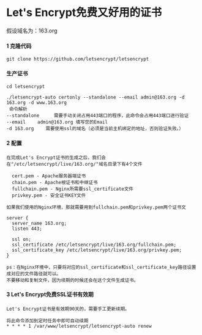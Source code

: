 # Let's Encrypt免费又好用的证书

假设域名为：163.org
#### 1 克隆代码
    git clone https://github.com/letsencrypt/letsencrypt

#### 生产证书
    cd letsencrypt

    ./letsencrypt-auto certonly --standalone --email admin@163.org -d 163.org -d www.163.org
     命令解析
    --standalone 　　 需要手动关闭占用443端口的程序，此命令会占用443端口进行验证
    --email 　　admin@163.org 填写您的Email
    -d 163.org 　　需要使用ssl的域名（必须是当前主机绑定的地址，否则验证失败。）

#### 2 配置
    在完成Let's Encrypt证书的生成之后，我们会在"/etc/letsencrypt/live/163.org/"域名目录下有4个文件

      cert.pem - Apache服务器端证书
      chain.pem - Apache根证书和中继证书
      fullchain.pem - Nginx所需要ssl_certificate文件
      privkey.pem - 安全证书KEY文件

    如果我们使用的Nginx环境，那就需要用到fullchain.pem和privkey.pem两个证书文

    server {
      server_name 163.org;
      listen 443;

      ssl on;
      ssl_certificate /etc/letsencrypt/live/163.org/fullchain.pem;
      ssl_certificate_key /etc/letsencrypt/live/163.org/privkey.pem;
    }

    ps：在Nginx环境中，只要将对应的ssl_certificate和ssl_certificate_key路径设置成对应的文件路径就可以。
    不要移动和复制文件，因为续期的时候还会在这个文件生成证书。

#### 3 Let's Encrypt免费SSL证书有效期 
    Let's Encrypt证书是有效期90天的，需要手工更新续期。

    将此命令添加到定时任务中即可自动续期
    * * * * 1 /var/www/letsencrypt/letsencrypt-auto renew
　　
